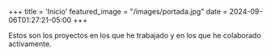 +++
title = 'Inicio'
featured_image = "/images/portada.jpg"
date = 2024-09-06T01:27:21-05:00
+++

Estos son los proyectos en los que he trabajado y en los que he colaborado activamente.
